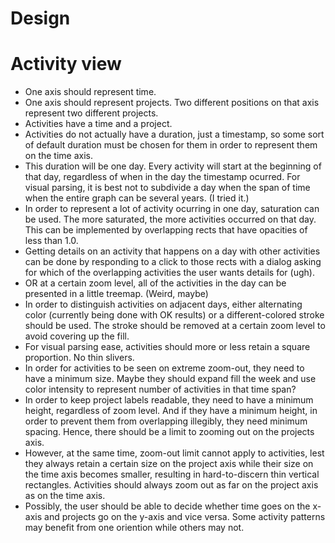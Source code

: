Design
===

# Activity view

- One axis should represent time.
- One axis should represent projects. Two different positions on that axis represent two different projects.
- Activities have a time and a project.
- Activities do not actually have a duration, just a timestamp, so some sort of default duration must be chosen for them in order to represent them on the time axis.
- This duration will be one day. Every activity will start at the beginning of that day, regardless of when in the day the timestamp ocurred. For visual parsing, it is best not to subdivide a day when the span of time when the entire graph can be several years. (I tried it.)
- In order to represent a lot of activity ocurring in one day, saturation can be used. The more saturated, the more activities occurred on that day. This can be implemented by overlapping rects that have opacities of less than 1.0.
- Getting details on an activity that happens on a day with other activities can be done by responding to a click to those rects with a dialog asking for which of the overlapping activities the user wants details for (ugh).
- OR at a certain zoom level, all of the activities in the day can be presented in a little treemap. (Weird, maybe)
- In order to distinguish activities on adjacent days, either alternating color (currently being done with OK results) or a different-colored stroke should be used. The stroke should be removed at a certain zoom level to avoid covering up the fill.
- For visual parsing ease, activities should more or less retain a square proportion. No thin slivers.
- In order for activities to be seen on extreme zoom-out, they need to have a minimum size. Maybe they should expand fill the week and use color intensity to represent number of activities in that time span?
- In order to keep project labels readable, they need to have a minimum height, regardless of zoom level. And if they have a minimum height, in order to prevent them from overlapping illegibly, they need minimum spacing.  Hence, there should be a limit to zooming out on the projects axis.
- However, at the same time, zoom-out limit cannot apply to activities, lest they always retain a certain size on the project axis while their size on the time axis becomes smaller, resulting in hard-to-discern thin vertical rectangles. Activities should always zoom out as far on the project axis as on the time axis.
- Possibly, the user should be able to decide whether time goes on the x-axis and projects go on the y-axis and vice versa. Some activity patterns may benefit from one oriention while others may not.
